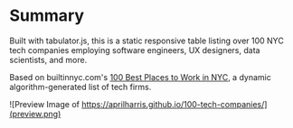 # Summary

Built with tabulator.js, this is a static responsive table listing over 100 NYC tech companies employing software engineers, UX designers, data scientists, and more.

Based on builtinnyc.com's [100 Best Places to Work in NYC](https://www.builtinnyc.com/companies/best-places-to-work-nyc), a dynamic algorithm-generated list of tech firms.


![Preview Image of https://aprilharris.github.io/100-tech-companies/](preview.png)

